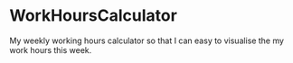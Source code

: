 # WorkHoursCalculator
My weekly working hours calculator so that I can easy to visualise the my work hours this week. 
